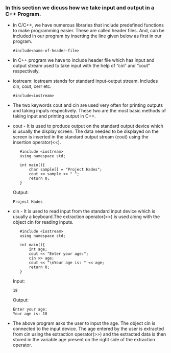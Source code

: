 ### In this section we dicuss how we take input and output in a C++ Program.
* In C/C++, we have numerous libraries that include predefined functions to make programming easier. These are called header files. And, can be included in our program by inserting the line given below as first in our program.
    ```
    #include<name-of-header-file>
    ```
* In C++ program we have to include header file which has input and output stream used to take input with the help of “cin” and “cout” respectively. 
* iostream: iostream stands for standard input-output stream. Includes cin, cout, cerr etc.
    ```
    #include<iostream>
    ```

* The two keywords cout and cin are used very often for printing outputs and taking inputs respectively. These two are the most basic methods of taking input and printing output in C++.
* cout - It is used to produce output on the standard output device which is usually the display screen. The data needed to be displayed on the screen is inserted in the standard output stream (cout) using the insertion operator(<<).
     ```
        #include <iostream>
        using namespace std;

        int main(){
	        char sample[] = "Project Hades";
	        cout << sample << " ";
	        return 0;
        }
    ```
    Output:
    ```
    Project Hades
    ```
* cin - It is used to read input from the standard input device which is usually a keyboard.The extraction operator(>>) is used along with the object cin for reading inputs.
     ```
        #include <iostream>
        using namespace std;
 
        int main(){
            int age;
            cout << "Enter your age:";
            cin >> age;
            cout << "\nYour age is: " << age;
            return 0;
        }
    ```
    Input:
    ```
    18
    ```
    Output:
    ```
    Enter your age:
    Your age is: 18
    ```
* The above program asks the user to input the age. The object cin is connected to the input device. The age entered by the user is extracted from cin using the extraction operator(>>) and the extracted data is then stored in the variable age present on the right side of the extraction operator.